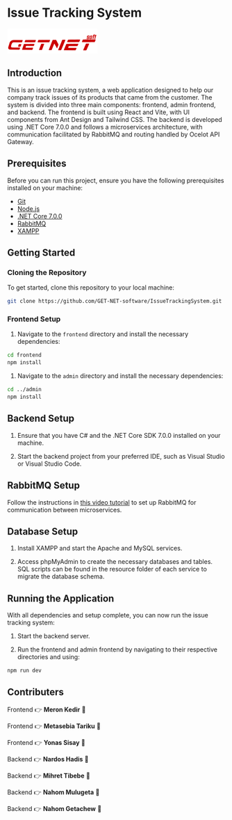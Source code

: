 # Issue Tracking System

![Project Logo](/frontend/src/images/logo.png) <!-- If you have a project logo, include it here -->

## Introduction

This is an issue tracking system, a web application designed to help our company track issues of its products that came from the customer. The system is divided into three main components: frontend, admin frontend, and backend. The frontend is built using React and Vite, with UI components from Ant Design and Tailwind CSS. The backend is developed using .NET Core 7.0.0 and follows a microservices architecture, with communication facilitated by RabbitMQ and routing handled by Ocelot API Gateway.

## Prerequisites

Before you can run this project, ensure you have the following prerequisites installed on your machine:

- [Git](https://git-scm.com/)
- [Node.js](https://nodejs.org/)
- [.NET Core 7.0.0](https://dotnet.microsoft.com/download/dotnet/7.0)
- [RabbitMQ](https://www.rabbitmq.com/download.html)
- [XAMPP](https://www.apachefriends.org/download.html)

## Getting Started

### Cloning the Repository

To get started, clone this repository to your local machine:

```bash
git clone https://github.com/GET-NET-software/IssueTrackingSystem.git
```

### Frontend Setup

1. Navigate to the `frontend` directory and install the necessary dependencies:

```bash
cd frontend
npm install
```

1. Navigate to the `admin` directory and install the necessary dependencies:

```bash
cd ../admin
npm install
```

## Backend Setup

1. Ensure that you have C# and the .NET Core SDK 7.0.0 installed on your machine.

2. Start the backend project from your preferred IDE, such as Visual Studio or Visual Studio Code.

## RabbitMQ Setup

Follow the instructions in [this video tutorial](https://www.youtube.com/watch?v=iQ4kENLfaNI&list=PLalrWAGybpB-UHbRDhFsBgXJM1g6T4IvO&index=1&pp=iAQB) to set up RabbitMQ for communication between microservices.

## Database Setup

1. Install XAMPP and start the Apache and MySQL services.

2. Access phpMyAdmin to create the necessary databases and tables. SQL scripts can be found in the resource folder of each service to migrate the database schema.

## Running the Application

With all dependencies and setup complete, you can now run the issue tracking system:

1. Start the backend server.

2. Run the frontend and admin frontend by navigating to their respective directories and using:

```bash
npm run dev
```

## Contributers

Frontend :point_right: **Meron Kedir** :woman:

Frontend :point_right: **Metasebia Tariku** :woman:

Frontend :point_right: **Yonas Sisay** :man:

Backend :point_right: **Nardos Hadis** :woman:

Backend :point_right: **Mihret Tibebe** :woman:

Backend :point_right: **Nahom Mulugeta** :man:

Backend :point_right: **Nahom Getachew** :man:
